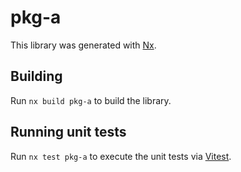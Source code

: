 # pkg-a

This library was generated with [Nx](https://nx.dev).

## Building

Run `nx build pkg-a` to build the library.

## Running unit tests

Run `nx test pkg-a` to execute the unit tests via [Vitest](https://vitest.dev/).
